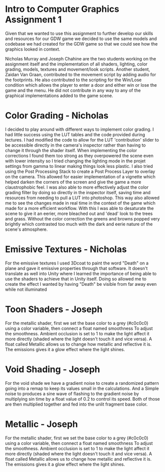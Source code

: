 # Intro to Computer Graphics Assignment 1

Given that we wanted to use this assignment to further develop our skills and resources for our GDW game we decided to use the same models and codebase we had created for the GDW game so that we could see how the graphics looked in context.

Nicholas Murray and Joseph Chahine are the two students working on the assignment itself and the implementation of all shaders, lighting, color grading, models, textures and movement/look scripts. 
Another student, Zaidan Van Graan, contributed to the movement script by adding audio for the footprints. He also contributed to the scripting for the Win/Lose condition which allows the player to enter a door and either win or lose the game and the menu. He did not contribute in any way to any of the graphical implementations added to the game scene. 

# Color Grading - Nicholas
I decided to play around with different ways to implement color grading. I had little success using the LUT tables and the code provided during lectures. I had modified the code to allow for the LUT 'contribution' slider to be accessible directly in the camera's inspector rather than having to change it through the shader itself. When implementing the color corrections I found them too strong as they overpowered the scene even with lower intensity so I tried changing the lighting mode in the projet settings from gamma to linear making things look less plastic. I also tried using the Post Processing Stack to create a Post Process Layer to overlay on the camera. This allowed for easier implementation of a vignette which helped darken the corners of the screen and give the game a more claustrophobic feel. I was also able to more effectively adjust the color grading filter by doing so directly in the inspector itself, saving time and resources from needing to pull a LUT into photoshop. This way also allowed me to see the changes made in real time in the context of the game which made for a more efficient workflow. With this I was able to desaturate the scene to give it an eerier, more bleached out and 'dead' look to the trees and grass. Without the color correction the greens and browns popped very brightly which contrasted too much with the dark and eerie nature of the scene's atmosphere. 

# Emissive Textures - Nicholas
For the emissive textures I used 3Dcoat to paint the word "Death" on a plane and gave it emissive properties through that software. It doesn't translate as well into Unity where I learned the importance of being able to use the shaders to achieve that in Unity itself. Doing so allowed me to create the effect I wanted by having "Death" be visible from far away even while not illuminated

# Toon Shaders - Joseph
For the metallic shader, first we set the base color to a grey (#c0c0c0) using a color variable, then connect a float named smoothness
To adjust the smoothness. Ambient occlusion is set to 1 to make the light affect it more directly (shaded where the light doesn't touch it and vice versa). A float called Metallic allows us to change how metallic and reflective it is. The emissions gives it a glow effect where the light shines.

# Void Shading - Joseph
For the void shade we have a gradient noise to create a randomized pattern going into a remap to keep its values small in the calculations. And a Simple noise to produces a sine wave of flashing to the gradient noise by multiplying sin time by a float value of 0.2 to control its speed.
Both of those are then multiplied together and fed into the unlit fragment base color.

# Metallic - Joseph
For the metallic shader, first we set the base color to a grey (#c0c0c0) using a color variable, then connect a float named smoothness
To adjust the smoothness. Ambient occlusion is set to 1 to make the light affect it more directly (shaded where the light doesn't touch it and vice versa). A float called Metallic allows us to change how metallic and reflective it is. The emissions gives it a glow effect where the light shines.


 
